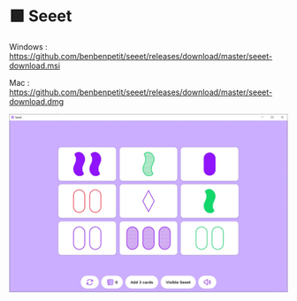 # 🟪 Seeet

Windows : 
[https://github.com/benbenpetit/seeet/releases/download/master/seeet-download.msi ](https://github.com/benbenpetit/seeet/releases/download/master/seeet-download.msi)

Mac : 
[https://github.com/benbenpetit/seeet/releases/download/master/seeet-download.dmg ](https://github.com/benbenpetit/seeet/releases/download/master/seeet-download.dmg)

![](thumbnail.jpg)
